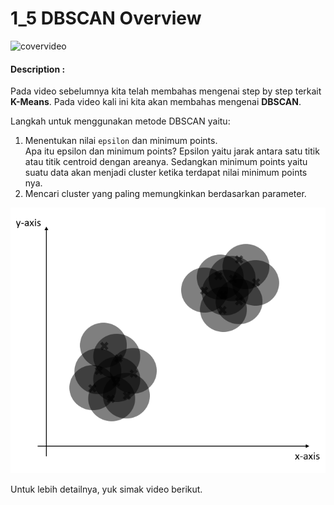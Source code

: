 # 1_5 DBSCAN Overview

![covervideo](http://bit.ly/makeaicovervideo)

#### **Description :**

Pada video sebelumnya kita telah membahas mengenai step by step terkait **K-Means**. Pada video kali  ini kita akan membahas mengenai **DBSCAN**. 

Langkah untuk menggunakan metode DBSCAN yaitu:
1. Menentukan nilai `epsilon` dan minimum points.<br>
Apa itu epsilon dan minimum points? Epsilon yaitu jarak antara satu titik atau titik centroid dengan areanya. Sedangkan minimum points yaitu suatu data akan menjadi cluster ketika terdapat nilai minimum points nya.
2. Mencari cluster yang paling memungkinkan berdasarkan parameter.

![Assets](https://github.com/BenedictusAryo/documents_assets/raw/master/New%20CourseMap/Intermediate%20Course/4_Clustering%20and%20Unsupervised%20Machine%20Learning/assets/3.png)

Untuk lebih detailnya, yuk simak video berikut.

